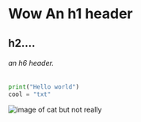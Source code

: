 # Wow An h1 header
## h2....
###### an h6 header.


```python
print("Hello world")
cool = "txt"
```








![image of cat but not really](https://octodex.github.com/images/yaktocat.png)
